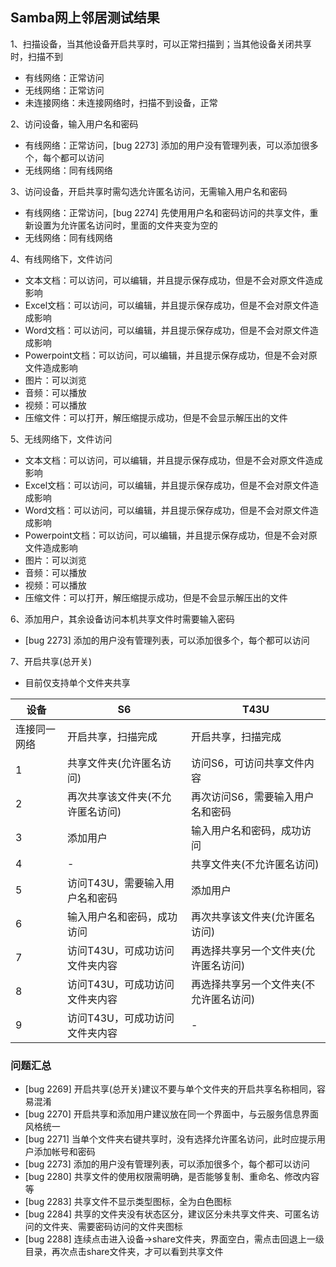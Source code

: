 ## Samba网上邻居测试结果

1、扫描设备，当其他设备开启共享时，可以正常扫描到；当其他设备关闭共享时，扫描不到
- 有线网络：正常访问
- 无线网络：正常访问
- 未连接网络：未连接网络时，扫描不到设备，正常

2、访问设备，输入用户名和密码
- 有线网络：正常访问，[bug 2273] 添加的用户没有管理列表，可以添加很多个，每个都可以访问
- 无线网络：同有线网络

3、访问设备，开启共享时需勾选允许匿名访问，无需输入用户名和密码
- 有线网络：正常访问，[bug 2274] 先使用用户名和密码访问的共享文件，重新设置为允许匿名访问时，里面的文件夹变为空的
- 无线网络：同有线网络

4、有线网络下，文件访问
- 文本文档：可以访问，可以编辑，并且提示保存成功，但是不会对原文件造成影响
- Excel文档：可以访问，可以编辑，并且提示保存成功，但是不会对原文件造成影响
- Word文档：可以访问，可以编辑，并且提示保存成功，但是不会对原文件造成影响
- Powerpoint文档：可以访问，可以编辑，并且提示保存成功，但是不会对原文件造成影响
- 图片：可以浏览
- 音频：可以播放
- 视频：可以播放
- 压缩文件：可以打开，解压缩提示成功，但是不会显示解压出的文件

5、无线网络下，文件访问
- 文本文档：可以访问，可以编辑，并且提示保存成功，但是不会对原文件造成影响
- Excel文档：可以访问，可以编辑，并且提示保存成功，但是不会对原文件造成影响
- Word文档：可以访问，可以编辑，并且提示保存成功，但是不会对原文件造成影响
- Powerpoint文档：可以访问，可以编辑，并且提示保存成功，但是不会对原文件造成影响
- 图片：可以浏览
- 音频：可以播放
- 视频：可以播放
- 压缩文件：可以打开，解压缩提示成功，但是不会显示解压出的文件

6、添加用户，其余设备访问本机共享文件时需要输入密码

- [bug 2273] 添加的用户没有管理列表，可以添加很多个，每个都可以访问

7、开启共享(总开关)

- 目前仅支持单个文件夹共享

设备|S6|T43U|
-----|-----|-----|
连接同一网络|开启共享，扫描完成|开启共享，扫描完成|
1|共享文件夹(允许匿名访问)|访问S6，可访问共享文件内容|
2|再次共享该文件夹(不允许匿名访问)|再次访问S6，需要输入用户名和密码|
3|添加用户|输入用户名和密码，成功访问|
4|-|共享文件夹(不允许匿名访问)|
5|访问T43U，需要输入用户名和密码|添加用户|
6|输入用户名和密码，成功访问|再次共享该文件夹(允许匿名访问)|
7|访问T43U，可成功访问文件夹内容|再选择共享另一个文件夹(允许匿名访问)|
8|访问T43U，可成功访问文件夹内容|再选择共享另一个文件夹(不允许匿名访问)|
9|访问T43U，可成功访问文件夹内容|-|

### 问题汇总
- [bug 2269] 开启共享(总开关)建议不要与单个文件夹的开启共享名称相同，容易混淆
- [bug 2270] 开启共享和添加用户建议放在同一个界面中，与云服务信息界面风格统一
- [bug 2271] 当单个文件夹右键共享时，没有选择允许匿名访问，此时应提示用户添加帐号和密码
- [bug 2273] 添加的用户没有管理列表，可以添加很多个，每个都可以访问
- [bug 2280] 共享文件的使用权限需明确，是否能够复制、重命名、修改内容等
- [bug 2283] 共享文件不显示类型图标，全为白色图标
- [bug 2284] 共享的文件夹没有状态区分，建议区分未共享文件夹、可匿名访问的文件夹、需要密码访问的文件夹图标
- [bug 2288] 连续点击进入设备->share文件夹，界面空白，需点击回退上一级目录，再次点击share文件夹，才可以看到共享文件

